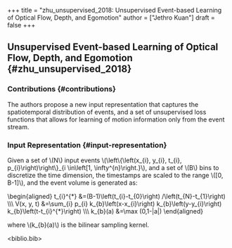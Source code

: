 +++
title = "zhu_unsupervised_2018: Unsupervised Event-based Learning of Optical Flow, Depth, and Egomotion"
author = ["Jethro Kuan"]
draft = false
+++

## Unsupervised Event-based Learning of Optical Flow, Depth, and Egomotion {#zhu_unsupervised_2018}


### Contributions {#contributions}

The authors propose a new input representation that captures the spatiotemporal
distribution of events, and a set of unsupervised loss functions that allows for
learning of motion information only from the event stream.


### Input Representation {#input-representation}

Given a set of \\(N\\) input events \\(\left\\{\left(x\_{i}, y\_{i}, t\_{i}, p\_{i}\right)\right\\}\_{i \in\left[1, \infty^{n}\right.}\\), and a set of \\(B\\) bins to discretize the time dimension, the timestamps are scaled to the range \\([0, B-1]\\), and the event volume is generated as:

\begin{aligned}
  t\_{i}^{\*} &=(B-1)\left(t\_{i}-t\_{0}\right) /\left(t\_{N}-t\_{1}\right) \\\\\\
  V(x, y, t) &=\sum\_{i} p\_{i} k\_{b}\left(x-x\_{i}\right) k\_{b}\left(y-y\_{i}\right) k\_{b}\left(t-t\_{i}^{\*}\right) \\\\\\
  k\_{b}(a) &=\max (0,1-|a|)
\end{aligned}

where \\(k\_{b}(a)\\) is the bilinear sampling kernel.

<biblio.bib>